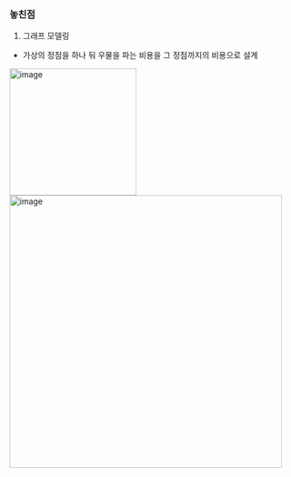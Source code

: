 ### 놓친점
1. 그래프 모델링
* 가상의 정점을 하나 둬 우물을 파는 비용을 그 정점까지의 비용으로 설계
<img width="223" alt="image" src="https://github.com/JangAyeon/Algorithm/assets/67853616/6ecbf745-cf33-40d0-a2a5-1a17b7bbf32d">
<img width="479" alt="image" src="https://github.com/JangAyeon/Algorithm/assets/67853616/6d2e79a9-5525-4689-8792-4079258cb273">
